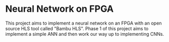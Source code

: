 # Neural Network on FPGA
This project aims to implement a neural network on an FPGA with an open source HLS tool called "Bambu HLS". Phase 1 of this project aims to implement a simple ANN and then work our way up to implementing CNNs. 